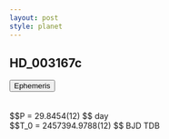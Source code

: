```yaml
---
layout: post
style: planet
---
```

<script src="../js/planets.js"></script>

## HD_003167c

<!-- Tab links -->
<div class="tab">
<button class="tablinks" onclick="openCity(event, 'Ephemeris')">Ephemeris</button>
</div>

<!-- Tab content -->
<div id="Ephemeris" class="tabcontent" markdown="1">
<br/><br/>
$$P = 29.8454(12) $$ day <br/>
$$T_0 = 2457394.9788(12) $$ BJD TDB
<br/><br/>
<br/><br/>
</div>


